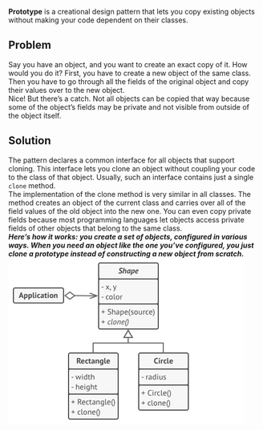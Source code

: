 **Prototype** is a creational design pattern that lets you copy existing objects without making your code dependent 
on their classes.


## Problem
Say you have an object, and you want to create an exact copy of it. How would you do it?
First, you have to create a new object of the same class. Then you have to go through all
the fields of the original object and copy their values over to the new object. </br>
Nice! But there’s a catch. Not all objects can be copied that way because some of the 
object’s fields may be private and not visible from outside of the object itself.

## Solution
The pattern declares a common interface for all objects that support cloning.
This interface lets you clone an object without coupling your code to the class of 
that object. Usually, such an interface contains just a single `clone` method.
</br>
The implementation of the clone method is very similar in all classes. The method creates an object of the current class
and carries over all of the field values of the old object into the new one. You can even copy private fields because 
most programming languages let objects access private fields of other objects that belong to the same class.
</br>
_**Here’s how it works: you create a set of objects, configured in various ways. When you need an object like the 
one you’ve configured, you just clone a prototype instead of constructing a new object from scratch.**_
![img.png](img.png)
